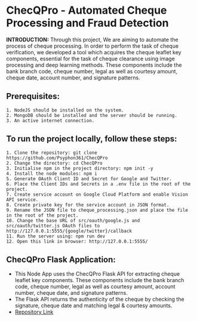 # **ChecQPro - Automated Cheque Processing and Fraud Detection**

**INTRODUCTION:** Through this project, We are aiming to automate the process of cheque processing. In order to perform the task of cheque verification, we developed
a tool which acquires the cheque leaflet key components, essential for the task of cheque clearance using image processing and deep learning methods. These components include the bank branch code, cheque number, legal as well as courtesy amount, cheque date, account number, and signature patterns. 

## Prerequisites:
    1. NodeJS should be installed on the system.
    2. MongoDB should be installed and the server should be running.
    3. An active internet connection.

## To run the project locally, follow these steps:
    1. Clone the repository: git clone https://github.com/Psyphon361/ChecQPro
    2. Change the directory: cd ChecQPro
    3. Initialise npm in the project directory: npm init -y
    4. Install the node modules: npm i
    5. Generate OAuth Client ID and Secret for Google and Twitter.
    6. Place the Client IDs and Secrets in a .env file in the root of the project.
    7. Create service account on Google Cloud Platform and enable Vision API service.
    8. Create private key for the service account in JSON format.
    9. Rename the JSON file to cheque_processing.json and place the file in the root of the project.
    10. Change the base URL of src/oauth/google.js and src/oauth/twitter.js OAuth files to http://127.0.0.1:5555/{google/twitter}/callback
    11. Run the server using: npm run dev
    12. Open this link in browser: http://127.0.0.1:5555/
   
## ChecQPro Flask Application:
  - This Node App uses the ChecQPro Flask API for extracting cheque leaflet key components. These components include the bank branch code, cheque number, legal as well as courtesy amount, account number, cheque date, and signature patterns.
  - The Flask API returns the authenticity of the cheque by checking the signature, cheque date and matching legal & courtesy amounts.
  - [Repository Link](https://github.com/ekarth/AutomatedChequeProcessing)
